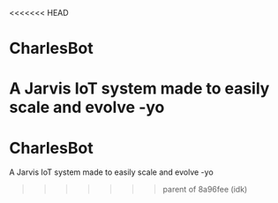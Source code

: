 <<<<<<< HEAD
# CharlesBot
A Jarvis IoT system made to easily scale and evolve
-yo
=======
# CharlesBot
A Jarvis IoT system made to easily scale and evolve
-yo
>>>>>>> parent of 8a96fee (idk)
